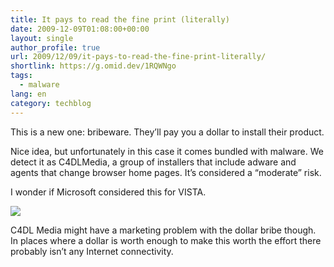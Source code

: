 ```yaml
---
title: It pays to read the fine print (literally)
date: 2009-12-09T01:08:00+00:00
layout: single
author_profile: true
url: 2009/12/09/it-pays-to-read-the-fine-print-literally/
shortlink: https://g.omid.dev/1RQWNgo
tags:
  - malware
lang: en
category: techblog
---
```

This is a new one: bribeware. They’ll pay you a dollar to install their product.

Nice idea, but unfortunately in this case it comes bundled with malware. We detect it as C4DLMedia, a group of installers that include adware and agents that change browser home pages. It’s considered a “moderate” risk.

I wonder if Microsoft considered this for VISTA.

<div>
</div>

<div>
  <a href="http://1.bp.blogspot.com/_vaUVXcmC3OI/Sx7xLtDilqI/AAAAAAAAASQ/yfbJEeoiwkw/s1600-h/X3codec.jpg" imageanchor="1"><img border="0" src="http://1.bp.blogspot.com/_vaUVXcmC3OI/Sx7xLtDilqI/AAAAAAAAASQ/yfbJEeoiwkw/s400/X3codec.jpg" /></a>
</div>

<div>
</div>

C4DL Media might have a marketing problem with the dollar bribe though. In places where a dollar is worth enough to make this worth the effort there probably isn’t any Internet connectivity.